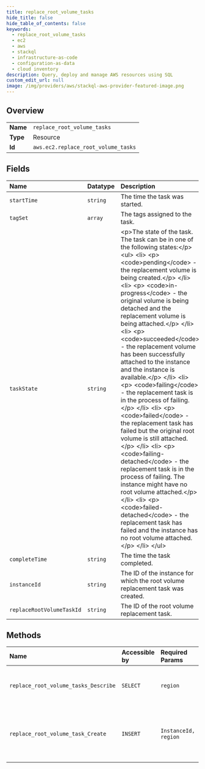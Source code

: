 ```yaml
---
title: replace_root_volume_tasks
hide_title: false
hide_table_of_contents: false
keywords:
  - replace_root_volume_tasks
  - ec2
  - aws    
  - stackql
  - infrastructure-as-code
  - configuration-as-data
  - cloud inventory
description: Query, deploy and manage AWS resources using SQL
custom_edit_url: null
image: /img/providers/aws/stackql-aws-provider-featured-image.png
---
```

  
    

## Overview
<table><tbody>
<tr><td><b>Name</b></td><td><code>replace_root_volume_tasks</code></td></tr>
<tr><td><b>Type</b></td><td>Resource</td></tr>
<tr><td><b>Id</b></td><td><code>aws.ec2.replace_root_volume_tasks</code></td></tr>
</tbody></table>

## Fields
| Name | Datatype | Description |
|:-----|:---------|:------------|
| `startTime` | `string` | The time the task was started. |
| `tagSet` | `array` | The tags assigned to the task. |
| `taskState` | `string` | &lt;p&gt;The state of the task. The task can be in one of the following states:&lt;/p&gt; &lt;ul&gt; &lt;li&gt; &lt;p&gt; &lt;code&gt;pending&lt;/code&gt; - the replacement volume is being created.&lt;/p&gt; &lt;/li&gt; &lt;li&gt; &lt;p&gt; &lt;code&gt;in-progress&lt;/code&gt; - the original volume is being detached and the replacement volume is being attached.&lt;/p&gt; &lt;/li&gt; &lt;li&gt; &lt;p&gt; &lt;code&gt;succeeded&lt;/code&gt; - the replacement volume has been successfully attached to the instance and the instance is available.&lt;/p&gt; &lt;/li&gt; &lt;li&gt; &lt;p&gt; &lt;code&gt;failing&lt;/code&gt; - the replacement task is in the process of failing.&lt;/p&gt; &lt;/li&gt; &lt;li&gt; &lt;p&gt; &lt;code&gt;failed&lt;/code&gt; - the replacement task has failed but the original root volume is still attached.&lt;/p&gt; &lt;/li&gt; &lt;li&gt; &lt;p&gt; &lt;code&gt;failing-detached&lt;/code&gt; - the replacement task is in the process of failing. The instance might have no root volume attached.&lt;/p&gt; &lt;/li&gt; &lt;li&gt; &lt;p&gt; &lt;code&gt;failed-detached&lt;/code&gt; - the replacement task has failed and the instance has no root volume attached.&lt;/p&gt; &lt;/li&gt; &lt;/ul&gt; |
| `completeTime` | `string` | The time the task completed. |
| `instanceId` | `string` | The ID of the instance for which the root volume replacement task was created. |
| `replaceRootVolumeTaskId` | `string` | The ID of the root volume replacement task. |
## Methods
| Name | Accessible by | Required Params | Description |
|:-----|:--------------|:----------------|:------------|
| `replace_root_volume_tasks_Describe` | `SELECT` | `region` | Describes a root volume replacement task. For more information, see &lt;a href="https://docs.aws.amazon.com/AWSEC2/latest/UserGuide/ebs-restoring-volume.html#replace-root"&gt;Replace a root volume&lt;/a&gt; in the &lt;i&gt;Amazon Elastic Compute Cloud User Guide&lt;/i&gt;. |
| `replace_root_volume_task_Create` | `INSERT` | `InstanceId, region` | &lt;p&gt;Creates a root volume replacement task for an Amazon EC2 instance. The root volume can either be restored to its initial launch state, or it can be restored using a specific snapshot.&lt;/p&gt; &lt;p&gt;For more information, see &lt;a href="https://docs.aws.amazon.com/AWSEC2/latest/UserGuide/ebs-restoring-volume.html#replace-root"&gt;Replace a root volume&lt;/a&gt; in the &lt;i&gt;Amazon Elastic Compute Cloud User Guide&lt;/i&gt;.&lt;/p&gt; |
